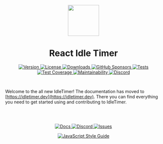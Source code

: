 <p align="center">
  <a href="https://idletimer.dev">
    <img height="100" src="./logo.svg" />
  </a>
</p>
<h1 align="center">React Idle Timer</h1>

<p align="center">
  <a href="https://www.npmjs.com/package/react-idle-timer">
    <img src="https://img.shields.io/npm/v/react-idle-timer.svg?label=version&color=ff8127" alt="Version">
  </a>
  <a href="https://github.com/supremetechnopriest/react-idle-timer/blob/master/LICENSE">
    <img src="https://img.shields.io/npm/l/react-idle-timer?color=ff7531" alt="License">
  </a>
  <a href="https://www.npmjs.com/package/react-idle-timer">
    <img src="https://img.shields.io/npm/dt/react-idle-timer.svg?color=ff693b" alt="Downloads">
  </a>
  <a href="https://github.com/sponsors/supremetechnopriest?logo=github">
    <img src="https://img.shields.io/github/sponsors/supremetechnopriest?color=ff5c45" alt="GitHub Sponsors">
  </a>
  <a href="https://codeclimate.com/github/SupremeTechnopriest/react-idle-timer/test_coverage">
    <img src="https://img.shields.io/github/actions/workflow/status/supremetechnopriest/react-idle-timer/test.yml?branch=main?label=tests&color=ff4f50" alt="Tests">
  </a>
  <a href="https://codeclimate.com/github/SupremeTechnopriest/react-idle-timer/test_coverage">
    <img src="https://img.shields.io/codeclimate/coverage/SupremeTechnopriest/react-idle-timer?color=ff415b"alt="Test Coverage">
  </a>
  <a href="https://codeclimate.com/github/SupremeTechnopriest/react-idle-timer/maintainability">
    <img src="https://img.shields.io/codeclimate/maintainability/SupremeTechnopriest/react-idle-timer?color=ff3266" alt="Maintainability">
  </a>
  <a href="https://discord.gg/YPuxNdWA4D">
    <img src="https://img.shields.io/discord/942899080621862913?color=ff2371&label=discord" alt="Discord">
  </a>
</p>

</br>

Welcome to the all new IdleTimer! The documentation has moved to [https://idletimer.dev](https://idletimer.dev). There you can find everything you need to get started using and contributing to IdleTimer.

</br>
</br>

<p align="center">
  <a href="https://idletimer.dev">
    <img src="https://img.shields.io/badge/%20-docs-ff8127.svg?&longCache=true&style=for-the-badge" alt="Docs" />
  </a>
  <a href="https://discord.gg/YPuxNdWA4D">
    <img src="https://img.shields.io/badge/%20-discord-ff554b.svg?&longCache=true&style=for-the-badge" alt="Discord" />
  </a>
  <a href="https://github.com/supremetechnopriest/react-idle-timer/issues/new/choose">
    <img src="https://img.shields.io/badge/%20-issues-FF2371.svg?&longCache=true&style=for-the-badge" alt="Issues" />
  </a>
</p>

<p align="center">
  <a href="https://github.com/standard/standard">
    <img src="https://cdn.rawgit.com/standard/standard/master/badge.svg" alt="JavaScript Style Guide" />
  </a>
</p>

